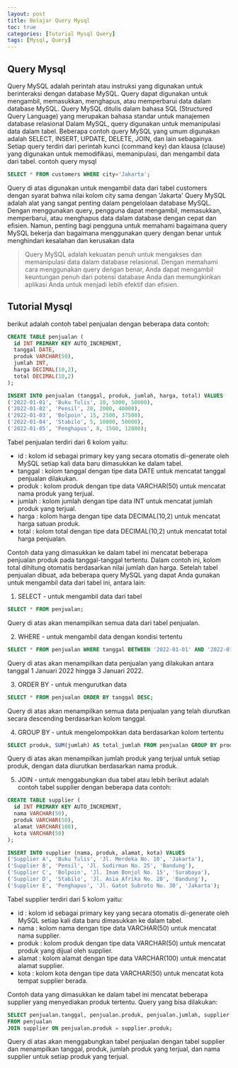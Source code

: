 ```yaml
---
layout: post
title: Belajar Query Mysql 
toc: true
categories: [Tutorial Mysql Query]
tags: [Mysql, Query]
---
```

## Query Mysql
Query MySQL adalah perintah atau instruksi yang digunakan untuk berinteraksi dengan database MySQL. Query dapat digunakan untuk mengambil, memasukkan, menghapus, atau memperbarui data dalam database MySQL. Query MySQL ditulis dalam bahasa SQL (Structured Query Language) yang merupakan bahasa standar untuk manajemen database relasional
Dalam MySQL, query digunakan untuk memanipulasi data dalam tabel. Beberapa contoh query MySQL yang umum digunakan adalah SELECT, INSERT, UPDATE, DELETE, JOIN, dan lain sebagainya. Setiap query terdiri dari perintah kunci (command key) dan klausa (clause) yang digunakan untuk memodifikasi, memanipulasi, dan mengambil data dari tabel.
contoh query mysql
``` sql
SELECT * FROM customers WHERE city='Jakarta';
```
Query di atas digunakan untuk mengambil data dari tabel customers dengan syarat bahwa nilai kolom city sama dengan 'Jakarta'
Query MySQL adalah alat yang sangat penting dalam pengelolaan database MySQL. Dengan menggunakan query, pengguna dapat mengambil, memasukkan, memperbarui, atau menghapus data dalam database dengan cepat dan efisien. Namun, penting bagi pengguna untuk memahami bagaimana query MySQL bekerja dan bagaimana menggunakan query dengan benar untuk menghindari kesalahan dan kerusakan data

> Query MySQL adalah kekuatan penuh untuk mengakses dan memanipulasi data dalam database relasional. Dengan memahami cara menggunakan query dengan benar, Anda dapat mengambil keuntungan penuh dari potensi database Anda dan memungkinkan aplikasi Anda untuk menjadi lebih efektif dan efisien.

## Tutorial Mysql
berikut adalah contoh tabel penjualan dengan beberapa data contoh:
``` sql
CREATE TABLE penjualan (
  id INT PRIMARY KEY AUTO_INCREMENT,
  tanggal DATE,
  produk VARCHAR(50),
  jumlah INT,
  harga DECIMAL(10,2),
  total DECIMAL(10,2)
);

INSERT INTO penjualan (tanggal, produk, jumlah, harga, total) VALUES
('2022-01-01', 'Buku Tulis', 10, 5000, 50000),
('2022-01-02', 'Pensil', 20, 2000, 40000),
('2022-01-03', 'Bolpoin', 15, 2500, 37500),
('2022-01-04', 'Stabilo', 5, 10000, 50000),
('2022-01-05', 'Penghapus', 8, 1500, 12000);
```
Tabel penjualan terdiri dari 6 kolom yaitu:

- id : kolom id sebagai primary key yang secara otomatis di-generate oleh MySQL setiap kali data baru dimasukkan ke dalam tabel.
- tanggal : kolom tanggal dengan tipe data DATE untuk mencatat tanggal penjualan dilakukan.
- produk : kolom produk dengan tipe data VARCHAR(50) untuk mencatat nama produk yang terjual.
- jumlah : kolom jumlah dengan tipe data INT untuk mencatat jumlah produk yang terjual.
- harga : kolom harga dengan tipe data DECIMAL(10,2) untuk mencatat harga satuan produk.
- total : kolom total dengan tipe data DECIMAL(10,2) untuk mencatat total harga penjualan.

Contoh data yang dimasukkan ke dalam tabel ini mencatat beberapa penjualan produk pada tanggal-tanggal tertentu. Dalam contoh ini, kolom total dihitung otomatis berdasarkan nilai jumlah dan harga.
Setelah tabel penjualan dibuat, ada beberapa query MySQL yang dapat Anda gunakan untuk mengambil data dari tabel ini, antara lain:
1. SELECT - untuk mengambil data dari tabel
``` sql
SELECT * FROM penjualan;
```
Query di atas akan menampilkan semua data dari tabel penjualan.

2. WHERE - untuk mengambil data dengan kondisi tertentu
``` sql
SELECT * FROM penjualan WHERE tanggal BETWEEN '2022-01-01' AND '2022-01-03';
```
Query di atas akan menampilkan data penjualan yang dilakukan antara tanggal 1 Januari 2022 hingga 3 Januari 2022.

3. ORDER BY - untuk mengurutkan data
``` sql
SELECT * FROM penjualan ORDER BY tanggal DESC;
```
Query di atas akan menampilkan semua data penjualan yang telah diurutkan secara descending berdasarkan kolom tanggal.

4. GROUP BY - untuk mengelompokkan data berdasarkan kolom tertentu
``` sql
SELECT produk, SUM(jumlah) AS total_jumlah FROM penjualan GROUP BY produk;
```
Query di atas akan menampilkan jumlah produk yang terjual untuk setiap produk, dengan data diurutkan berdasarkan nama produk.

5. JOIN - untuk menggabungkan dua tabel atau lebih berikut adalah contoh tabel supplier dengan beberapa data contoh:

``` sql
CREATE TABLE supplier (
  id INT PRIMARY KEY AUTO_INCREMENT,
  nama VARCHAR(50),
  produk VARCHAR(50),
  alamat VARCHAR(100),
  kota VARCHAR(50)
);

INSERT INTO supplier (nama, produk, alamat, kota) VALUES
('Supplier A', 'Buku Tulis', 'Jl. Merdeka No. 10', 'Jakarta'),
('Supplier B', 'Pensil', 'Jl. Sudirman No. 25', 'Bandung'),
('Supplier C', 'Bolpoin', 'Jl. Imam Bonjol No. 15', 'Surabaya'),
('Supplier D', 'Stabilo', 'Jl. Asia Afrika No. 20', 'Bandung'),
('Supplier E', 'Penghapus', 'Jl. Gatot Subroto No. 30', 'Jakarta');

```
Tabel supplier terdiri dari 5 kolom yaitu:

- id : kolom id sebagai primary key yang secara otomatis di-generate oleh MySQL setiap kali data baru dimasukkan ke dalam tabel.
- nama : kolom nama dengan tipe data VARCHAR(50) untuk mencatat nama supplier.
- produk : kolom produk dengan tipe data VARCHAR(50) untuk mencatat produk yang dijual oleh supplier.
- alamat : kolom alamat dengan tipe data VARCHAR(100) untuk mencatat alamat supplier.
- kota : kolom kota dengan tipe data VARCHAR(50) untuk mencatat kota tempat supplier berada.

Contoh data yang dimasukkan ke dalam tabel ini mencatat beberapa supplier yang menyediakan produk tertentu. Query yang bisa dilakukan:

``` sql
SELECT penjualan.tanggal, penjualan.produk, penjualan.jumlah, supplier.nama AS nama_supplier 
FROM penjualan 
JOIN supplier ON penjualan.produk = supplier.produk;
```
Query di atas akan menggabungkan tabel penjualan dengan tabel supplier dan menampilkan tanggal, produk, jumlah produk yang terjual, dan nama supplier untuk setiap produk yang terjual.



